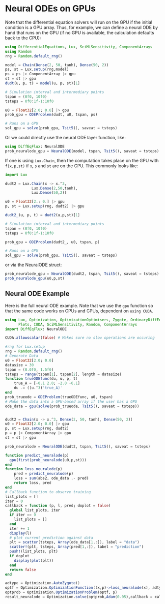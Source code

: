 # Neural ODEs on GPUs

Note that the differential equation solvers will run on the GPU if the initial
condition is a GPU array. Thus, for example, we can define a neural ODE by hand
that runs on the GPU (if no GPU is available, the calculation defaults back to the CPU):

```julia
using DifferentialEquations, Lux, SciMLSensitivity, ComponentArrays
using Random
rng = Random.default_rng()

model = Chain(Dense(2, 50, tanh), Dense(50, 2))
ps, st = Lux.setup(rng,model) 
ps = ps |> ComponentArray |> gpu
st = st |> gpu
dudt(u, p, t) = model(u, p, st)[1]

# Simulation interval and intermediary points
tspan = (0f0, 10f0)
tsteps = 0f0:1f-1:10f0

u0 = Float32[2.0; 0.0] |> gpu
prob_gpu = ODEProblem(dudt, u0, tspan, ps)

# Runs on a GPU
sol_gpu = solve(prob_gpu, Tsit5(), saveat = tsteps)
```

Or we could directly use the neural ODE layer function, like:

```julia
using DiffEqFlux: NeuralODE
prob_neuralode_gpu = NeuralODE(model, tspan, Tsit5(), saveat = tsteps)
```

If one is using `Lux.Chain`, then the computation takes place on the GPU with
`f(x,p,st)` if `x`, `p` and `st` are on the GPU. This commonly looks like:

```julia
import Lux

dudt2 = Lux.Chain(x -> x.^3,
            Lux.Dense(2,50,tanh),
            Lux.Dense(50,2))

u0 = Float32[2.; 0.] |> gpu
p, st = Lux.setup(rng, dudt2) |> gpu

dudt2_(u, p, t) = dudt2(u,p,st)[1]

# Simulation interval and intermediary points
tspan = (0f0, 10f0)
tsteps = 0f0:1f-1:10f0

prob_gpu = ODEProblem(dudt2_, u0, tspan, p)

# Runs on a GPU
sol_gpu = solve(prob_gpu, Tsit5(), saveat = tsteps)
```

or via the NeuralODE struct:

```julia
prob_neuralode_gpu = NeuralODE(dudt2, tspan, Tsit5(), saveat = tsteps)
prob_neuralode_gpu(u0,p,st)
```

## Neural ODE Example

Here is the full neural ODE example. Note that we use the `gpu` function so that the
same code works on CPUs and GPUs, dependent on `using CUDA`.

```julia
using Lux, Optimization, OptimizationOptimisers, Zygote, OrdinaryDiffEq, 
      Plots, CUDA, SciMLSensitivity, Random, ComponentArrays
import DiffEqFlux: NeuralODE 

CUDA.allowscalar(false) # Makes sure no slow operations are occuring

#rng for Lux.setup
rng = Random.default_rng()
# Generate Data
u0 = Float32[2.0; 0.0]
datasize = 30
tspan = (0.0f0, 1.5f0)
tsteps = range(tspan[1], tspan[2], length = datasize)
function trueODEfunc(du, u, p, t)
    true_A = [-0.1 2.0; -2.0 -0.1]
    du .= ((u.^3)'true_A)'
end
prob_trueode = ODEProblem(trueODEfunc, u0, tspan)
# Make the data into a GPU-based array if the user has a GPU
ode_data = gpu(solve(prob_trueode, Tsit5(), saveat = tsteps))


dudt2 = Chain(x -> x.^3, Dense(2, 50, tanh), Dense(50, 2))
u0 = Float32[2.0; 0.0] |> gpu
p, st = Lux.setup(rng, dudt2) 
p = p |> ComponentArray |> gpu
st = st |> gpu

prob_neuralode = NeuralODE(dudt2, tspan, Tsit5(), saveat = tsteps)

function predict_neuralode(p)
  gpu(first(prob_neuralode(u0,p,st)))
end
function loss_neuralode(p)
    pred = predict_neuralode(p)
    loss = sum(abs2, ode_data .- pred)
    return loss, pred
end
# Callback function to observe training
list_plots = []
iter = 0
callback = function (p, l, pred; doplot = false)
  global list_plots, iter
  if iter == 0
    list_plots = []
  end
  iter += 1
  display(l)
  # plot current prediction against data
  plt = scatter(tsteps, Array(ode_data[1,:]), label = "data")
  scatter!(plt, tsteps, Array(pred[1,:]), label = "prediction")
  push!(list_plots, plt)
  if doplot
    display(plot(plt))
  end
  return false
end

adtype = Optimization.AutoZygote()
optf = Optimization.OptimizationFunction((x,p)->loss_neuralode(x), adtype)
optprob = Optimization.OptimizationProblem(optf, p)
result_neuralode = Optimization.solve(optprob,Adam(0.05),callback = callback,maxiters = 300)

```